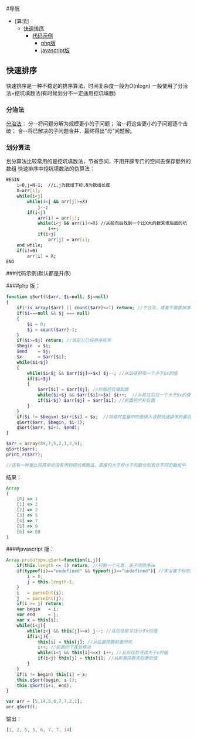 #导航
- [算法]
	- [快速排序](#快速排序)
		- [代码示例](#代码示例)
			- [php版](#php)
			- [javascript版](#javascript)


## 快速排序
快速排序是一种不稳定的排序算法，时间复杂度一般为O(nlogn)
一般使用了分治法+挖坑填数法(有时候划分不一定适用挖坑填数)

### 分治法
[分治法](http://baike.baidu.com/link?url=0KLfXSDK6Nb4M3HKoVW0MIayqhoGzQ5-Bc8oVOEC7dUvp-BXfXf6WVZ6lYDnVItthTqJVbkeFoVwS19-08eixK)：
	分--将问题分解为规模更小的子问题；
	治--将这些更小的子问题逐个击破；
	合--将已解决的子问题合并，最终得出"母"问题解。

### 划分算法
划分算法比较常用的是挖坑填数法，节省空间，不用开辟专门的空间去保存额外的数组
快速排序中挖坑填数法的伪算法：
``` bash
BEGIN
	i=0,j=N-1;  //i,j为数组下标,N为数组长度
	X=arr[i];
	while(i<j)
		while(i<j && arr[j]>=X)
			j--;
		if(i<j)
			arr[i] = arr[j];
			while(i<j && arr[i]<=X) //从前向后找到一个比X大的数来填后面的坑
				i++;
			if(i<j)
				arr[j] = arr[i];
	end while;
	if(i!=0)
		arr[i] = X;
END
```

###代码示例(默认都是升序)

####php 版：
```php
function qSort(&$arr, $i=null, $j=null)
{
	if(!is_array($arr) || count($arr)<=1) return; //不合法，或者不需要排序
	if($i===null && $j === null)
	{
		$i = 0;
		$j = count($arr)-1;
	}
	if($i>=$j) return; //该部分已经排序完毕
	$begin 	= $i;
	$end 	= $j;
	$x 		= $arr[$i];
	while($i<$j)
	{
		while($i<$j && $arr[$j]>=$x) $j--; //从后往前找一个小于$x的值
		if($i<$j)
		{
			$arr[$i] = $arr[$j]; //后面挖坑填前面
			while($i<$j && $arr[$i]<=$x) $i++;  //从前往后找一个大于$x的值
			if($i<$j) $arr[$j] = $arr[$i]; //前面挖坑补后面
		}
	}
	if($i != $begin) $arr[$i] = $x;  //将临时变量中的值填入该趟快速排序的最后一个坑
	qSort($arr, $begin, $i-1);
	qSort($arr, $i+1, $end);
}

$arr = array(89,7,5,2,1,2,9);
qSort($arr);
print_r($arr);

//还有一种是比较简单的没有用到挖坑填数法，直接将大于和小于的数分别放在不同的数组中
```
结果：
```javascript
Array
(
    [0] => 1
    [1] => 2
    [2] => 2
    [3] => 5
    [4] => 7
    [5] => 9
    [6] => 89
)
```

####javascript 版：
```javascript
Array.prototype.qSort=function(i,j){
	if(this.length <= 1) return; //只剩一个元素，该子项排序ok
	if(typeof(i)=="undefined" && typeof(j)=="undefined"){ //未设置下标的开始和结尾，初始赋值
		i = 0;
		j = this.length-1;
	}
	i 	= parseInt(i);
	j	= parseInt(j);
	if(i >= j) return;
	var begin 	= i;
	var end 	= j;
	var x = this[i];
	while(i<j){
		while(i<j && this[j]>=x) j--; //从后往前寻找小于x的值
		if(i<j){
			this[i] = this[j]; //从后面挖数前面的坑
			i++; //前面的下表后移动
			while(i<j && this[i]<=x) i++; //从前往后寻找大于x的值
			if(i<j) this[j] = this[i]; //从前面挖数天后面的值
		}
	}
	if(i != begin) this[i] = x;
	this.qSort(begin, i-1);
	this.qSort(i+1, end);
}

var arr = [5,14,5,6,7,7,2,1];
arr.qSort();
```
输出：
```javascript
[1, 2, 5, 5, 6, 7, 7, 14]
```
